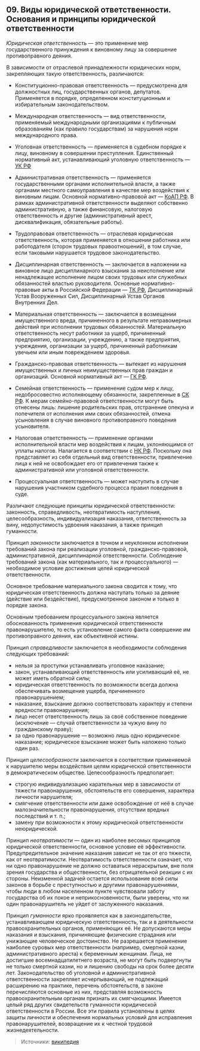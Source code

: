 ﻿## 09. Виды юридической ответственности. Основания и принципы юридической ответственности

*Юридическая ответственность* — это применение мер государственного принуждения
к виновному лицу за совершение противоправного деяния.

В зависимости от отраслевой принадлежности юридических норм, закрепляющих
такую ответственность, различаются:

- Конституционно-правовая ответственность — предусмотрена для должностных лиц,
  государственных органов, депутатов. Применяется в порядке, определенном
  конституционным и избирательным законодательством.
  
- Международная ответственность — вид ответственности, применяемый
  международными организациями к публичным образованиям (как правило
  государствам) за нарушения норм международного права.
  
- Уголовная ответственность — применяется в судебном порядке к лицу, виновному
  в совершении преступления. Единственный нормативный акт, устанавливающий
  уголовную ответственность — [УК РФ](https://www.zakonrf.info/uk/)
  
- Административная ответственность — применяется государственными органами
  исполнительной власти, а также органами местного самоуправления в качестве
  мер воздействия к виновным лицам. Основной нормативно-правовой акт —
  [КоАП РФ](https://www.zakonrf.info/koap/). В рамках административной
  ответственности выделяют собственно административную, а также финансовую,
  налоговую ответственность и другие (административный арест, дисквалификация,
  обязательные работы).
  
- Трудоправовая ответственность — отраслевая юридическая ответственность,
  которая применяется в отношении работника или работодателя (сторон трудовых
  правоотношений), в том случае, если таковыми нарушается трудовое
  законодательство.
  
- Дисциплинарная ответственность — заключается в наложении на виновное лицо
  дисциплинарного взыскания за неисполнение или ненадлежащее исполнение лицом
  своих трудовых или служебных обязанностей властью руководителя. Основные
  нормативно-правовые акты в Российской Федерации —
  [ТК РФ](https://www.zakonrf.info/tk/), Дисциплинарный Устав Вооруженных Сил,
  Дисциплинарный Устав Органов Внутренних Дел.
  
- Материальная ответственность — заключается в возмещении имущественного вреда,
  причиненного в результате неправомерных действий при исполнении трудовых
  обязанностей. Материальную ответственность несут работники за ущерб,
  причиненный предприятию, организации, учреждению, а также предприятия,
  учреждения, организации за ущерб, причиненный работникам увечьем или иным
  повреждением здоровья.
  
- Гражданско-правовая ответственность — вытекает из нарушения имущественных
  и личных неимущественных прав граждан и организаций. Основной нормативный
  акт — [ГК РФ](https://www.zakonrf.info/gk/).
  
- Семейная ответственность — применение судом мер к лицу, недобросовестно
  исполняющему обязанности, закрепленные
  в [СК РФ](https://www.zakonrf.info/sk/). К мерам семейно-правовой
  ответственности могут быть отнесены лишь: лишение родительских прав,
  отстранение опекуна и попечителя от исполнения ими своих обязанностей,
  отмена усыновления в случае виновного противоправного поведения усыновителя.
  
- Налоговая ответственность — применение органами исполнительной власти мер
  воздействия к лицам, уклоняющимся от уплаты налогов. Налагается
  в соответствии с [НК РФ](https://www.zakonrf.info/nk/). Поскольку она
  представляет из себя отдельный вид ответственности, привлечение лица к ней
  не освобождает его от привлечения также к административной или уголовной
  ответственности.
  
- Процессуальная ответственность — может наступить в случае нарушения
  участником судебного процесса правил поведения в суде.

Различают следующие принципы юридической ответственности:
законность, справедливость, неотвратимость наступления, целесообразность,
индивидуализация наказания, ответственность за вину, недопустимость удвоения
наказания, а также принцип гуманности.

Принцип *законности* заключается в точном и неуклонном исполнении требований
закона при реализации уголовной, гражданско-правовой, административной,
дисциплинарной ответственности. Соблюдение требований закона
(как материального, так и процессуального) — необходимое условие достижения
целей юридической ответственности.

Основное требование материального закона сводится к тому, что юридическая
ответственность должна наступать только за деяние (действие или бездействие),
предусмотренное законом и только в порядке закона.

Основным требованием процессуального закона является обоснованность применения
юридической ответственности правонарушителю, то есть установление самого факта
совершение им противоправного деяния, как объективной истины.

Принцип *справедливости* заключается в необходимости соблюдения следующих
требований:

- нельзя за проступки устанавливать уголовное наказание;
- закон, устанавливающий ответственность или усиливающий её, не может иметь
  обратной силы;
- юридическая ответственность по возможности всегда должна обеспечивать
  возмещение ущерба, причиненного правонарушением;
- наказание, взыскание должно соответствовать характеру и степени
  вредности правонарушения;
- лицо несет ответственность лишь за своё собственное поведение
  (исключение — случай ответственности за чужую вину по гражданскому праву);
- за одно правонарушение — возможно лишь одно юридическое наказание;
  юридическое взыскание может быть наложено только один раз.

Принцип *целесообразности* заключается в соответствии применяемой к нарушителю
меры воздействия целям юридической ответственности в демократическом обществе.
Целесообразность предполагает:

- строгую индивидуализацию карательных мер в зависимости от тяжести
  правонарушения, обстоятельств его совершения, характера личности нарушителя;
- смягчение ответственности или даже освобождение от неё в случае
  малозначительности правонарушения, отсутствии вредных последствий и т. п.;
- замену при возможности к этому юридической ответственности неюридической.

Принцип *неотвратимости* — один из наиболее весомых принципов юридической
ответственности, основное условие её эффективности. Предупредительное значение
наказания зависит не так от его тяжести, как от неотвратимости. Неотвратимость
ответственности означает, что ни одно правонарушение не должно оставаться
нераскрытым, вне поля зрения государства и общественности, без отрицательной
реакции с их стороны. Неизменной задачей остается использование всей силы
законов в борьбе с преступностью и другими правонарушениями, чтобы люди в любом
населенном пункте чувствовали заботу государства об их покое
и неприкосновенности, были уверены, что ни один правонарушитель не уйдет
от заслуженного наказания.

Принцип *гуманности* ярко проявляется как в законодательстве, устанавливающем
юридическую ответственность, так и в деятельности правоохранительных органов,
применяющих её. Не допускаются меры наказания и взыскания, причиняющие
физические страдания или унижающие человеческое достоинство. Не разрешается
применение наиболее суровых мер ответственности (например, смертной казни,
административного ареста) к беременным женщинам. Лица, не достигшие
восемнадцатилетнего возраста, не могут быть подвергнуты не только смертной
казни, но и лишению свободы на срок более десяти лет. Законодательство
об уголовной и административной ответственности закрепляет исчерпывающий,
не подлежащий расширению на практике, перечень обстоятельств, в законе
перечисляются основные из них, представляя возможность правоохранительным
органам признать их смягчающими. Имеется целый ряд других свидетельств
гуманности юридической ответственности в России. Все эти правила установлены
в целях защиты личности и обеспечения нормальных условий для исправления
правонарушителей, возвращение их к честной трудовой жизнедеятельности.

> Источники:
> [википедия](https://ru.wikipedia.org/wiki/Юридическая_ответственность)
